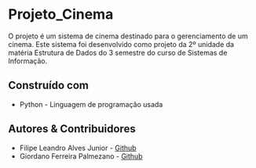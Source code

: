 # Projeto_Cinema
O projeto é um sistema de cinema destinado para o gerenciamento de um cinema.
Este sistema foi desenvolvido como projeto da 2º unidade da matéria Estrutura de Dados do 3 semestre do curso de Sistemas de Informação.
## Construído com
- Python - Linguagem de programação usada 
## Autores & Contribuidores
- Filipe Leandro Alves Junior - [Github](https://github.com/FilipeLealves)
- Giordano Ferreira Palmezano - [Github](https://github.com/GiordanoFerreira)
